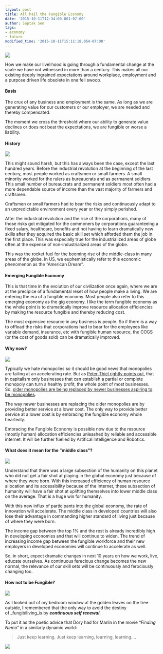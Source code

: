 ```yaml
---
layout: post
title: All hail the Fungible Economy
date: '2015-10-11T12:34:00.001-07:00'
author: Saptak Sen
tags:
- economy
- future
modified_time: '2015-10-11T15:11:18.054-07:00'
---
```


![](https://cdn-images-2.medium.com/max/1600/1*zRLZUyOsk53i2gXVjkM_OQ.jpeg)

How we make our livelihood is going through a fundamental change at the scale we have not witnessed in more than a century. This makes all our existing deeply ingrained expectations around workplace, employment and a purpose driven life obsolete in one fell swoop.

#### Basis

The crux of any business and employment is the same. As long as we are generating value for our customers or our employer, we are needed and thereby compensated.

The moment we cross the threshold where our ability to generate value declines or does not beat the expectations, we are fungible or worse a liability.

#### History

![](https://cdn-images-2.medium.com/max/1600/1*hvOAW0bqcMTn0NmQ3JGRvQ.jpeg)

This might sound harsh, but this has always been the case, except the last hundred years. Before the industrial revolution at the beginning of the last century, most people worked as craftsmen or small farmers. A small minority worked for the rulers as bureaucrats and as permanent soldiers. This small number of bureaucrats and permanent soldiers most often had a more dependable source of income than the vast majority of farmers and craftsmen.

Craftsmen or small farmers had to bear the risks and continuously adapt to an unpredictable environment every year or they simply perished.

After the industrial revolution and the rise of the corporations, many of those risks got mitigated for the commoners by corporations guaranteeing a fixed salary, healthcare, benefits and not having to learn dramatically new skills after they acquired the basic skill set which afforded them the job in the first place. This was especially true for the industrialized areas of globe often at the expense of non-industrialized areas of the globe.

This was the rocket fuel for the booming rise of the middle-class in many areas of the globe. In US, we euphemistically refer to this economic phenomenon as the “American Dream”.

#### Emerging Fungible Economy

This is that time in the evolution of our civilization once again, where we are at the precipice of a fundamental reset of how people make a living. We are entering the era of a fungible economy. Most people also refer to this emerging economy as the gig economy. I like the term fungible economy as the whole point is to dramatically improve resource allocation efficiencies by making the resource fungible and thereby reducing cost.

The most expensive resource in any business is people. So if there is a way to offload the risks that corporations had to bear for the employees like variable demand, insurance, etc with fungible human resource, the COGS (or the cost of goods sold) can be dramatically improved.

#### Why now?

![](https://cdn-images-2.medium.com/max/1600/1*OmWfnnnDehJENvtgxiAHjg.jpeg)

Typically we hate monopolies so it should be good news that monopolies are failing at an accelerating rate. But as [Peter Thiel rightly points out](http://www.wsj.com/articles/peter-thiel-competition-is-for-losers-1410535536), that in capitalism only businesses that can establish a partial or complete monopoly can turn a healthy profit, the whole point of most businesses. So, [older monopolies are being replaced by newer businesses aspiring to be monopolies](http://www.washingtonpost.com/blogs/wonkblog/wp/2014/06/20/taxi-medallions-have-been-the-best-investment-in-america-for-years-now-uber-may-be-changing-that).

The way newer businesses are replacing the older monopolies are by providing better service at a lower cost. The only way to provide better service at a lower cost is by embracing the fungible economy whole heartedly.

Embracing the Fungible Economy is possible now due to the resource (mostly human) allocation efficiencies unleashed by reliable and accessible internet. It will be further fuelled by Artifical Intelligence and Robotics.

#### What does it mean for the “middle class”?

![](https://cdn-images-2.medium.com/max/1600/1*z8PF_VGQVHijUxnGJXQDwA.jpeg)

Understand that there was a large subsection of the humanity on this planet who did not get a fair shot at playing in the global economy just because of where they were born. With this increased efficiency of human resource allocation and its accessibility because of the Internet, these subsection of humanity will have a fair shot at uplifting themselves into lower middle class on the average. That is a huge win for humanity.

With this new influx of participants into the global economy, the rate of innovation will accelerate. The middle class in developed countries will also lose their advantage in commanding higher standard of living just because of where they were born.

The income gap between the top 1% and the rest is already incredibly high in developing economies and that will continue to widen. The trend of increasing income gap between the fungible workforce and their new employers in developed economies will continue to accelerate as well.

So, in short, expect dramatic changes in next 10 years on how we work, live, educate ourselves. As continuous ferecious change becomes the new normal, the relevance of our skill sets will be continuously and ferociously changing too.

#### How not to be Fungible?

![](https://cdn-images-2.medium.com/max/1600/1*O-pE04ggKe37lNlv6_2fEg.jpeg)

As I looked out of my bedroom window at the golden leaves on the tree outside, I remembered that the only way to avoid the destiny of _fungibiliving_is by **_continuous self renewal_**.

To put it as the poetic advice that Dory had for Marlin in the movie “_Finding Nemo_” in a similarly dynamic world:

> Just keep learning. Just keep learning, learning, learning….

![](https://cdn-images-2.medium.com/max/1600/1*8YpQhp1QUJMAUDFhhuet1A.gif)
